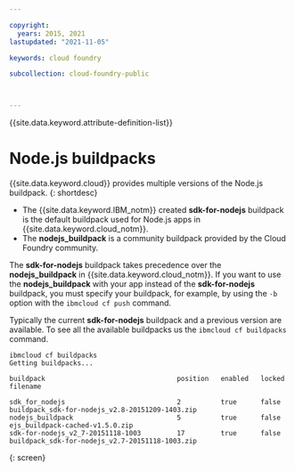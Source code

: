```yaml
---

copyright:
  years: 2015, 2021
lastupdated: "2021-11-05"

keywords: cloud foundry

subcollection: cloud-foundry-public



---
```



{{site.data.keyword.attribute-definition-list}}

# Node.js buildpacks

{{site.data.keyword.cloud}} provides multiple versions of the Node.js buildpack.
{: shortdesc}

* The {{site.data.keyword.IBM_notm}} created **sdk-for-nodejs** buildpack is the default buildpack used for Node.js apps in {{site.data.keyword.cloud_notm}}.
* The **nodejs_buildpack** is a community buildpack provided by the Cloud Foundry community.

The **sdk-for-nodejs** buildpack takes precedence over the **nodejs_buildpack** in {{site.data.keyword.cloud_notm}}. If you want to use the **nodejs_buildpack** with your app instead of the **sdk-for-nodejs** buildpack, you must specify your buildpack, for example, by using the `-b` option with the `ibmcloud cf push` command.

Typically the current **sdk-for-nodejs** buildpack and a previous version are available.  To see all the available buildpacks us the `ibmcloud cf buildpacks` command. 

```text
ibmcloud cf buildpacks
Getting buildpacks...

buildpack                                 position   enabled   locked   filename   

sdk_for_nodejs                            2          true      false    buildpack_sdk-for-nodejs_v2.8-20151209-1403.zip   
nodejs_buildpack                          5          true      false    ejs_buildpack-cached-v1.5.0.zip   
sdk-for-nodejs_v2_7-20151118-1003         17         true      false    buildpack_sdk-for-nodejs_v2.7-20151118-1003.zip
```
{: screen}


